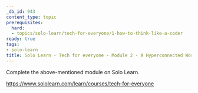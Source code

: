 ```yaml
---
_db_id: 943
content_type: topic
prerequisites:
  hard:
  - topics/solo-learn/tech-for-everyone/1-how-to-think-like-a-coder
ready: true
tags:
- solo-learn
title: Solo Learn - Tech for everyone - Module 2 - A Hyperconnected World
---
```


Complete the above-mentioned module on Solo Learn.

https://www.sololearn.com/learn/courses/tech-for-everyone